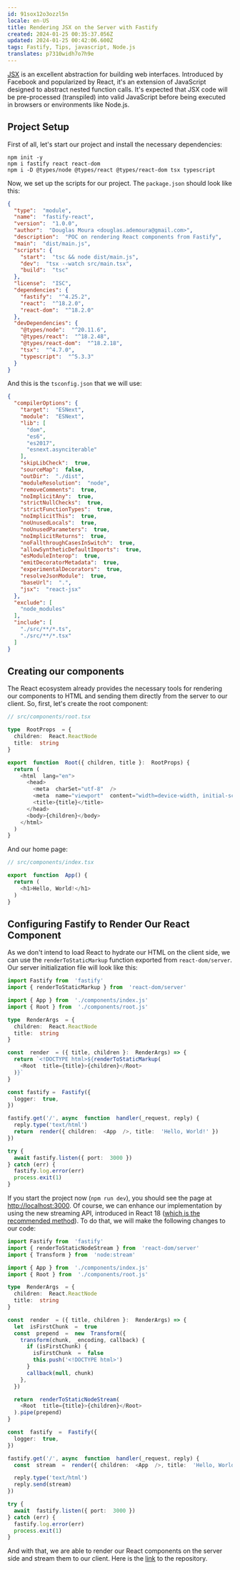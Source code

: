 ```yaml
---
id: 91sox12o3ozzl5n
locale: en-US
title: Rendering JSX on the Server with Fastify
created: 2024-01-25 00:35:37.056Z
updated: 2024-01-25 00:42:06.600Z
tags: Fastify, Tips, javascript, Node.js
translates: p7310widh7o7h9e
---
```

[JSX](https://facebook.github.io/jsx/) is an excellent abstraction for building web interfaces. Introduced by Facebook and popularized by React, it's an extension of JavaScript designed to abstract nested function calls. It's expected that JSX code will be pre-processed (transpiled) into valid JavaScript before being executed in browsers or environments like Node.js.

##   Project Setup

First of all, let's start our project and install the necessary dependencies:
```
npm init -y
npm i fastify react react-dom
npm i -D @types/node @types/react @types/react-dom tsx typescript
```

Now, we set up the scripts for our project. The `package.json` should look like this:

```json
{
  "type":  "module",
  "name":  "fastify-react",
  "version":  "1.0.0",
  "author":  "Douglas Moura <douglas.ademoura@gmail.com>",
  "description":  "POC on rendering React components from Fastify",
  "main":  "dist/main.js",
  "scripts": {
    "start":  "tsc && node dist/main.js",
    "dev":  "tsx --watch src/main.tsx",
    "build":  "tsc"
  },
  "license":  "ISC",
  "dependencies": {
    "fastify":  "^4.25.2",
    "react":  "^18.2.0",
    "react-dom":  "^18.2.0"
  },
  "devDependencies": {
    "@types/node":  "^20.11.6",
    "@types/react":  "^18.2.48",
    "@types/react-dom":  "^18.2.18",
    "tsx":  "^4.7.0",
    "typescript":  "^5.3.3"
  }
}
```
And this is the `tsconfig.json` that we will use:
```json
{
  "compilerOptions": {
    "target":  "ESNext",
    "module":  "ESNext",
    "lib": [
      "dom",
      "es6",
      "es2017",
      "esnext.asynciterable"
    ],
    "skipLibCheck":  true,
    "sourceMap":  false,
    "outDir":  "./dist",
    "moduleResolution":  "node",
    "removeComments":  true,
    "noImplicitAny":  true,
    "strictNullChecks":  true,
    "strictFunctionTypes":  true,
    "noImplicitThis":  true,
    "noUnusedLocals":  true,
    "noUnusedParameters":  true,
    "noImplicitReturns":  true,
    "noFallthroughCasesInSwitch":  true,
    "allowSyntheticDefaultImports":  true,
    "esModuleInterop":  true,
    "emitDecoratorMetadata":  true,
    "experimentalDecorators":  true,
    "resolveJsonModule":  true,
    "baseUrl":  ".",
    "jsx":  "react-jsx"
  },
  "exclude": [
    "node_modules"
  ],
  "include": [
    "./src/**/*.ts",
    "./src/**/*.tsx"
  ]
}
```

## Creating our components

The React ecosystem already provides the necessary tools for rendering our components to HTML and sending them directly from the server to our client. So, first, let's create the root component:

```ts
// src/components/root.tsx

type  RootProps  = {
  children:  React.ReactNode
  title:  string
}

export  function  Root({ children, title }:  RootProps) {
  return (
    <html  lang="en">
      <head>
        <meta  charSet="utf-8"  />
        <meta  name="viewport"  content="width=device-width, initial-scale=1"  />
        <title>{title}</title>
      </head>
      <body>{children}</body>
    </html>
  )
}
```

And our home page:

```ts
// src/components/index.tsx

export  function  App() {
  return (
    <h1>Hello, World!</h1>
  )
}
```
##   Configuring Fastify to Render Our React Component
As we don't intend to load React to hydrate our HTML on the client side, we can use the `renderToStaticMarkup` function exported from `react-dom/server`. Our server initialization file will look like this:

```ts
import Fastify from  'fastify'
import { renderToStaticMarkup } from  'react-dom/server'

import { App } from  './components/index.js'
import { Root } from  './components/root.js'

type  RenderArgs  = {
  children:  React.ReactNode
  title:  string
}

const  render  = ({ title, children }:  RenderArgs) => {
  return `<!DOCTYPE html>${renderToStaticMarkup(
    <Root  title={title}>{children}</Root>
  )}`
}

const fastify =  Fastify({
  logger:  true,
})

fastify.get('/', async  function  handler(_request, reply) {
  reply.type('text/html')
  return  render({ children:  <App  />, title:  'Hello, World!' })
})

try {
  await fastify.listen({ port:  3000 })
} catch (err) {
  fastify.log.error(err)
  process.exit(1)
}
```

If you start the project now (`npm run dev`), you should see the page at [http://localhost:3000](http://localhost:3000/). Of course, we can enhance our implementation by using the new streaming API, introduced in React 18 ([which is the recommended method](https://github.com/reactwg/react-18/discussions/106#discussion-3611411)). To do that, we will make the following changes to our code:
```ts
import Fastify from  'fastify'
import { renderToStaticNodeStream } from  'react-dom/server'
import { Transform } from  'node:stream'

import { App } from  './components/index.js'
import { Root } from  './components/root.js'

type  RenderArgs  = {
  children:  React.ReactNode
  title:  string
}

const  render  = ({ title, children }:  RenderArgs) => {
  let  isFirstChunk  =  true
  const  prepend  =  new  Transform({
    transform(chunk, _encoding, callback) {
      if (isFirstChunk) {
        isFirstChunk  =  false
        this.push('<!DOCTYPE html>')
      }
      callback(null, chunk)
    },
  })

  return  renderToStaticNodeStream(
    <Root  title={title}>{children}</Root>
  ).pipe(prepend)
}

const  fastify  =  Fastify({
  logger:  true,
})

fastify.get('/', async  function  handler(_request, reply) {
  const  stream  =  render({ children:  <App  />, title:  'Hello, World!' })

  reply.type('text/html')
  reply.send(stream)
})

try {
  await  fastify.listen({ port:  3000 })
} catch (err) {
  fastify.log.error(err)
  process.exit(1)
}
```
And with that, we are able to render our React components on the server side and stream them to our client. Here is the [link](https://github.com/DouglasdeMoura/react-fastify) to the repository.
